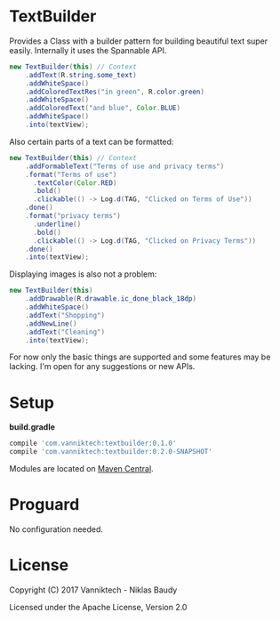 TextBuilder
===========

Provides a Class with a builder pattern for building beautiful text super easily. Internally it uses the Spannable API.

```java
new TextBuilder(this) // Context
    .addText(R.string.some_text)
    .addWhiteSpace()
    .addColoredTextRes("in green", R.color.green)
    .addWhiteSpace()
    .addColoredText("and blue", Color.BLUE)
    .addWhiteSpace()
    .into(textView);
```

Also certain parts of a text can be formatted:

```java
new TextBuilder(this) // Context
    .addFormableText("Terms of use and privacy terms")
    .format("Terms of use")
      .textColor(Color.RED)
      .bold()
      .clickable(() -> Log.d(TAG, "Clicked on Terms of Use"))
    .done()
    .format("privacy terms")
      .underline()
      .bold()
      .clickable(() -> Log.d(TAG, "Clicked on Privacy Terms"))
    .done()
    .into(textView);
```

Displaying images is also not a problem:

```java
new TextBuilder(this)
    .addDrawable(R.drawable.ic_done_black_18dp)
    .addWhiteSpace()
    .addText("Shopping")
    .addNewLine()
    .addText("Cleaning")
    .into(textView);
```

For now only the basic things are supported and some features may be lacking. I'm open for any suggestions or new APIs.

# Setup

**build.gradle**

```groovy
compile 'com.vanniktech:textbuilder:0.1.0'
compile 'com.vanniktech:textbuilder:0.2.0-SNAPSHOT'
```

Modules are located on [Maven Central](https://oss.sonatype.org/#nexus-search;quick~textbuilder).

# Proguard

No configuration needed.

# License

Copyright (C) 2017 Vanniktech - Niklas Baudy

Licensed under the Apache License, Version 2.0
